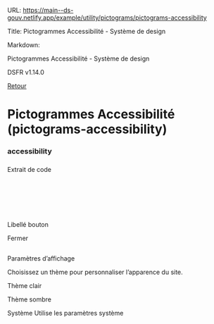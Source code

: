 URL:
https://main--ds-gouv.netlify.app/example/utility/pictograms/pictograms-accessibility

Title:
Pictogrammes Accessibilité - Système de design

Markdown:


Pictogrammes Accessibilité - Système de design


DSFR v1.14.0


[Retour](../)


# Pictogrammes Accessibilité (pictograms-accessibility)


### accessibility


###
Extrait de code


<svg aria-hidden="true" class="fr-artwork" viewBox="0 0 80 80" width="80px" height="80px">
<use class="fr-artwork-decorative" href="../../../../dist/artwork/pictograms/accessibility/accessibility.svg#artwork-decorative"></use>
<use class="fr-artwork-minor" href="../../../../dist/artwork/pictograms/accessibility/accessibility.svg#artwork-minor"></use>
<use class="fr-artwork-major" href="../../../../dist/artwork/pictograms/accessibility/accessibility.svg#artwork-major"></use>
</svg>


Libellé bouton


Fermer


##
Paramètres d’affichage


Choisissez un thème pour personnaliser l’apparence du site.


Thème clair


Thème sombre


Système
Utilise les paramètres système